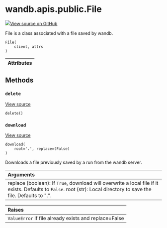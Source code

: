 # wandb.apis.public.File

[![](https://www.tensorflow.org/images/GitHub-Mark-32px.png)View source on GitHub](https://www.github.com/wandb/client/tree/94c226afc4925535e6301c9bc9b9ee36061d99d4/wandb/apis/public.py#L1662-L1765)

File is a class associated with a file saved by wandb.

```text
File(
    client, attrs
)
```

| Attributes |
| :--- |


## Methods

### `delete` <a id="delete"></a>

[View source](https://www.github.com/wandb/client/tree/94c226afc4925535e6301c9bc9b9ee36061d99d4/wandb/apis/public.py#L1745-L1758)

```text
delete()
```

### `download` <a id="download"></a>

[View source](https://www.github.com/wandb/client/tree/94c226afc4925535e6301c9bc9b9ee36061d99d4/wandb/apis/public.py#L1722-L1743)

```text
download(
    root='.', replace=(False)
)
```

Downloads a file previously saved by a run from the wandb server.

| Arguments |
| :--- |
|  replace \(boolean\): If `True`, download will overwrite a local file if it exists. Defaults to `False`. root \(str\): Local directory to save the file. Defaults to ".". |

| Raises |
| :--- |
|  `ValueError` if file already exists and replace=False |

